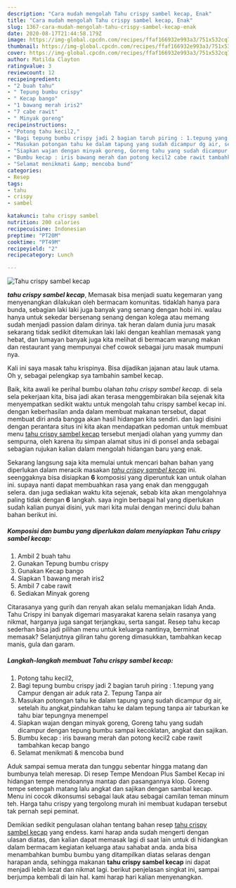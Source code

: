 ```yaml
---
description: "Cara mudah mengolah Tahu crispy sambel kecap, Enak"
title: "Cara mudah mengolah Tahu crispy sambel kecap, Enak"
slug: 1367-cara-mudah-mengolah-tahu-crispy-sambel-kecap-enak
date: 2020-08-17T21:44:58.179Z
image: https://img-global.cpcdn.com/recipes/ffaf166932e993a3/751x532cq70/tahu-crispy-sambel-kecap-foto-resep-utama.jpg
thumbnail: https://img-global.cpcdn.com/recipes/ffaf166932e993a3/751x532cq70/tahu-crispy-sambel-kecap-foto-resep-utama.jpg
cover: https://img-global.cpcdn.com/recipes/ffaf166932e993a3/751x532cq70/tahu-crispy-sambel-kecap-foto-resep-utama.jpg
author: Matilda Clayton
ratingvalue: 3
reviewcount: 12
recipeingredient:
- "2 buah tahu"
- " Tepung bumbu crispy"
- " Kecap bango"
- "1 bawang merah iris2"
- "7 cabe rawit"
- " Minyak goreng"
recipeinstructions:
- "Potong tahu kecil2,"
- "Bagi tepung bumbu crispy jadi 2 bagian taruh piring : 1.tepung yang Campur dengan air aduk rata 2. Tepung Tanpa air"
- "Masukan potongan tahu ke dalam tapung yang sudah dicampur dg air, setelah itu angkat,pindahkan tahu ke dalam tepung tanpa air taburkan ke tahu biar tepungnya menempel"
- "Siapkan wajan dengan minyak goreng, Goreng tahu yang sudah dicampur dengan tepung bumbu sampai kecoklatan, angkat dan sajikan."
- "Bumbu kecap : iris bawang merah dan potong kecil2 cabe rawit tambahkan kecap bango"
- "Selamat menikmati &amp; mencoba bund"
categories:
- Resep
tags:
- tahu
- crispy
- sambel

katakunci: tahu crispy sambel 
nutrition: 200 calories
recipecuisine: Indonesian
preptime: "PT20M"
cooktime: "PT49M"
recipeyield: "2"
recipecategory: Lunch

---
```



![Tahu crispy sambel kecap](https://img-global.cpcdn.com/recipes/ffaf166932e993a3/751x532cq70/tahu-crispy-sambel-kecap-foto-resep-utama.jpg)

<b><i>tahu crispy sambel kecap</i></b>, Memasak bisa menjadi suatu kegemaran yang menyenangkan dilakukan oleh bermacam komunitas. tidaklah hanya para bunda, sebagian laki laki juga banyak yang senang dengan hobi ini. walau hanya untuk sekedar bersenang senang dengan kolega atau memang sudah menjadi passion dalam dirinya. tak heran dalam dunia juru masak sekarang tidak sedikit ditemukan laki laki dengan keahlian memasak yang hebat, dan lumayan banyak juga kita melihat di bermacam warung makan dan restaurant yang mempunyai chef cowok sebagai juru masak mumpuni nya.

Kali ini saya masak tahu krispinya. Bisa dijadikan jajanan atau lauk utama. Oh y, sebagai pelengkap sya tambahin sambel kecap.

Baik, kita awali ke perihal bumbu olahan <i>tahu crispy sambel kecap</i>. di sela sela pekerjaan kita, bisa jadi akan terasa menggembirakan bila sejenak kita menyempatkan sedikit waktu untuk mengolah tahu crispy sambel kecap ini. dengan keberhasilan anda dalam membuat makanan tersebut, dapat membuat diri anda bangga akan hasil hidangan kita sendiri. dan lagi disini dengan perantara situs ini kita akan mendapatkan pedoman untuk membuat menu <u>tahu crispy sambel kecap</u> tersebut menjadi olahan yang yummy dan sempurna, oleh karena itu simpan alamat situs ini di ponsel anda sebagai sebagian rujukan kalian dalam mengolah hidangan baru yang enak.


Sekarang langsung saja kita memulai untuk mencari bahan bahan yang diperlukan dalam meracik masakan <u><i>tahu crispy sambel kecap</i></u> ini. seenggaknya bisa disiapkan <b>6</b> komposisi yang diperuntuk kan untuk olahan ini. supaya nanti dapat membuahkan rasa yang enak dan menggugah selera. dan juga sediakan waktu kita sejenak, sebab kita akan mengolahnya paling tidak dengan <b>6</b> langkah. saya ingin berbagai hal yang diperlukan sudah kalian punyai disini, yuk mari kita mulai dengan merinci dulu bahan bahan berikut ini.

<!--inarticleads1-->

##### Komposisi dan bumbu yang diperlukan dalam menyiapkan Tahu crispy sambel kecap:

1. Ambil 2 buah tahu
1. Gunakan  Tepung bumbu crispy
1. Gunakan  Kecap bango
1. Siapkan 1 bawang merah iris2
1. Ambil 7 cabe rawit
1. Sediakan  Minyak goreng


Citarasanya yang gurih dan renyah akan selalu memanjakan lidah Anda. Tahu Crispy ini banyak digemari masyarakat karena selain rasanya yang nikmat, harganya juga sangat terjangkau, serta sangat. Resep tahu kecap sederhan bisa jadi pilihan menu untuk keluarga nantinya, berminat memasak? Selanjutnya giliran tahu goreng dimasukkan, tambahkan kecap manis, gula dan garam. 

<!--inarticleads2-->

##### Langkah-langkah membuat Tahu crispy sambel kecap:

1. Potong tahu kecil2,
1. Bagi tepung bumbu crispy jadi 2 bagian taruh piring : 1.tepung yang Campur dengan air aduk rata 2. Tepung Tanpa air
1. Masukan potongan tahu ke dalam tapung yang sudah dicampur dg air, setelah itu angkat,pindahkan tahu ke dalam tepung tanpa air taburkan ke tahu biar tepungnya menempel
1. Siapkan wajan dengan minyak goreng, Goreng tahu yang sudah dicampur dengan tepung bumbu sampai kecoklatan, angkat dan sajikan.
1. Bumbu kecap : iris bawang merah dan potong kecil2 cabe rawit tambahkan kecap bango
1. Selamat menikmati &amp; mencoba bund


Aduk sampai semua merata dan tunggu sebentar hingga matang dan bumbunya telah meresap. Di resep Tempe Mendoan Plus Sambel Kecap ini hidangan tempe mendoannya mantap dan pasangannya klop. Goreng tempe setengah matang lalu angkat dan sajikan dengan sambal kecap. Menu ini cocok dikonsumsi sebagai lauk atau sebagai camilan teman minum teh. Harga tahu crispy yang tergolong murah ini membuat kudapan tersebut tak pernah sepi peminat. 

Demikian sedikit pengulasan olahan tentang bahan resep <u>tahu crispy sambel kecap</u> yang endess. kami harap anda sudah mengerti dengan ulasan diatas, dan kalian dapat memasak lagi di saat lain untuk di hidangkan dalam bermacam kegiatan keluarga atau sahabat anda. anda bisa menambahkan bumbu bumbu yang ditampilkan diatas selaras dengan harapan anda, sehingga makanan <b>tahu crispy sambel kecap</b> ini dapat menjadi lebih lezat dan nikmat lagi. berikut penjelasan singkat ini, sampai berjumpa kembali di lain hal. kami harap hari kalian menyenangkan.

